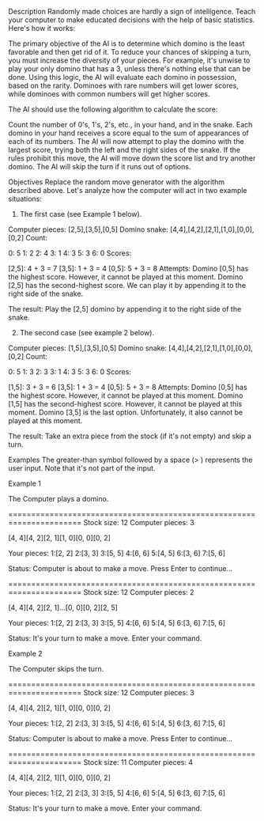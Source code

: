 Description
Randomly made choices are hardly a sign of intelligence. Teach your computer to make educated decisions with the help of basic statistics. Here's how it works:

The primary objective of the AI is to determine which domino is the least favorable and then get rid of it. To reduce your chances of skipping a turn, you must increase the diversity of your pieces. For example, it's unwise to play your only domino that has a 3, unless there's nothing else that can be done. Using this logic, the AI will evaluate each domino in possession, based on the rarity. Dominoes with rare numbers will get lower scores, while dominoes with common numbers will get higher scores.

The AI should use the following algorithm to calculate the score:

Count the number of 0's, 1's, 2's, etc., in your hand, and in the snake.
Each domino in your hand receives a score equal to the sum of appearances of each of its numbers.
The AI will now attempt to play the domino with the largest score, trying both the left and the right sides of the snake. If the rules prohibit this move, the AI will move down the score list and try another domino. The AI will skip the turn if it runs out of options.

Objectives
Replace the random move generator with the algorithm described above. Let's analyze how the computer will act in two example situations:

1. The first case (see Example 1 below).

Computer pieces: [2,5],[3,5],[0,5]
Domino snake: [4,4],[4,2],[2,1],[1,0],[0,0],[0,2]
Count:

0: 5
1: 2
2: 4
3: 1
4: 3
5: 3
6: 0
Scores:

[2,5]: 4 + 3 = 7
[3,5]: 1 + 3 = 4
[0,5]: 5 + 3 = 8
Attempts:
Domino [0,5] has the highest score. However, it cannot be played at this moment.
Domino [2,5] has the second-highest score. We can play it by appending it to the right side of the snake.

The result:
Play the [2,5] domino by appending it to the right side of the snake.

2. The second case (see example 2 below).

Computer pieces: [1,5],[3,5],[0,5]
Domino snake: [4,4],[4,2],[2,1],[1,0],[0,0],[0,2]
Count:

0: 5
1: 3
2: 3
3: 1
4: 3
5: 3
6: 0
Scores:

[1,5]: 3 + 3 = 6
[3,5]: 1 + 3 = 4
[0,5]: 5 + 3 = 8
Attempts:
Domino [0,5] has the highest score. However, it cannot be played at this moment.
Domino [1,5] has the second-highest score. However, it cannot be played at this moment.
Domino [3,5] is the last option. Unfortunately, it also cannot be played at this moment.

The result:
Take an extra piece from the stock (if it's not empty) and skip a turn.

Examples
The greater-than symbol followed by a space (> ) represents the user input. Note that it's not part of the input.

Example 1

The Computer plays a domino.

======================================================================
Stock size: 12
Computer pieces: 3

[4, 4][4, 2][2, 1][1, 0][0, 0][0, 2]

Your pieces:
1:[2, 2]
2:[3, 3]
3:[5, 5]
4:[6, 6]
5:[4, 5]
6:[3, 6]
7:[5, 6]

Status: Computer is about to make a move. Press Enter to continue...
>
======================================================================
Stock size: 12
Computer pieces: 2

[4, 4][4, 2][2, 1]...[0, 0][0, 2][2, 5]

Your pieces:
1:[2, 2]
2:[3, 3]
3:[5, 5]
4:[6, 6]
5:[4, 5]
6:[3, 6]
7:[5, 6]

Status: It's your turn to make a move. Enter your command.
>
Example 2

The Computer skips the turn.

======================================================================
Stock size: 12
Computer pieces: 3

[4, 4][4, 2][2, 1][1, 0][0, 0][0, 2]

Your pieces:
1:[2, 2]
2:[3, 3]
3:[5, 5]
4:[6, 6]
5:[4, 5]
6:[3, 6]
7:[5, 6]

Status: Computer is about to make a move. Press Enter to continue...
>
======================================================================
Stock size: 11
Computer pieces: 4

[4, 4][4, 2][2, 1][1, 0][0, 0][0, 2]

Your pieces:
1:[2, 2]
2:[3, 3]
3:[5, 5]
4:[6, 6]
5:[4, 5]
6:[3, 6]
7:[5, 6]

Status: It's your turn to make a move. Enter your command.
>

